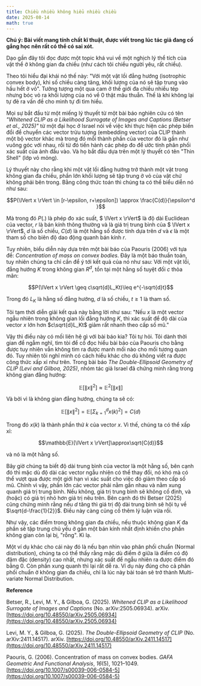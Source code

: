 ```yaml
---
title: Chiều nhiều không hiểu nhiều chiều
date: 2025-08-14
math: true
---
```


**Chú ý: Bài viết mang tính chất kĩ thuật, được viết trong lúc tác giả đang cố gắng học nên rất có thể có sai xót.**

Dạo gần đây tôi đọc được một topic khá vui về một nghịch lý thể tích của vật thể ở không gian đa chiều (như cách tôi chiều người yêu, rất chiều).

Theo tôi hiểu đại khái nó thế này: "Với một vật lồi đẳng hướng (isotrophic convex body), khi số chiều càng tăng, khối lượng của nó sẽ tập trung vào hầu hết ở vỏ". Tưởng tượng một qua cam ở thế giới đa chiều nhiều tép nhưng bóc vỏ ra khối lượng của nó về 0 thật mâu thuẫn. Thế là khi không lại tự đẻ ra vấn đề cho mình tự đi tìm hiểu.

Mọi sự bắt đầu từ một miếng lý thuyết từ một bài báo nghiên cứu có tên *"Whitened CLIP as a Likelihood Surrogate of Images and Captions (Betser et al., 2025)"* từ một đại học ở Israel nói về việc khi thực hiện các phép biến đổi để chuyển các vector trừu tượng (embedding vector) của CLIP thành một bộ vector khác mà trong đó mỗi thành phần của vector đó là gần như vuông góc với nhau, rồi từ đó tiến hành các phép đo để ước tính phân phối xác suất của ảnh đầu vào. Và họ bắt đầu dựa trên một lý thuyết có tên "Thin Shell" (lớp vỏ mỏng). 

Lý thuyết này cho rằng khi một vật lồi đẳng hướng trở thành một vật trong không gian đa chiều, phần lớn khối lượng sẽ tập trung ở vỏ của vật chứ không phải bên trong. Bằng công thức toán thì chúng ta có thể biểu diễn nó như sau:

$$P(\lVert x \rVert \in [r-\epsilon, r+\epsilon]) \approx \frac{C(d)}{\epsilon^d }$$

Mà trong đó $P(.)$ là phép đo xác suất, $    \lVert x \rVert$ là độ dài Euclidean của vector, $r$ là bán kính thông thường và là giá trị trung bình của $    \lVert x \rVert$, $d$ là số chiều, $C(d)$ là một hằng số được tính dựa trên $d$ và $\epsilon$ là một tham số cho biên độ dao động quanh bán kính $r$.

Tuy nhiên, biểu diễn này dựa trên một bài báo của Paouris (2006) với tựa đề:  *Concentration of mass on convex bodies*. Đây là một báo thuần toán, tuy nhiên chúng ta chỉ cần để ý tới kết quả của nó như sau: Với một vật lồi, đẳng hướng $K$ trong không gian $R^d$, tồn tại một hằng số tuyệt đối $c$ thỏa mãn:

$$P(\lVert x \rVert \geq c\sqrt{d}L_Kt)\leq e^{-\sqrt{d}t}$$

Trong đó $L_K$ là hằng số đẳng hướng, $d$ là số chiều, $t\geq1$ là tham số.

Tôi tạm thời diễn giải kết quả này bằng lời như sau: "Nếu $x$ là một vector ngẫu nhiên trong không gian lồi đẳng hướng $K$, thì xác suất để độ dài của vector $x$ lớn hơn $c\sqrt{d}L_Kt$ giảm rất nhanh theo cấp số mũ."

Vậy thì điều này có mối liên hệ gì với bài báo kia? Tôi tự hỏi. Tôi dành thời gian để ngẫm nghĩ, tìm tòi để cố đọc hiểu bài báo của Paouris cho bằng được tuy nhiên vẫn không tìm ra được manh mối nào cho mối tương quan đó. Tuy nhiên tôi nghĩ mình có cách hiểu khác cho dù không viết ra được công thức xấp xỉ như trên. Trong bài báo *The Double-Ellipsoid Geometry of CLIP (Levi and Gilboa, 2025)*, nhóm tác giả Israel đã chứng minh rằng trong không gian đẳng hướng:

$$\mathbb{E}[\lVert x \rVert^2] \approx \mathbb{E}^2[\lVert x \rVert]$$

Và bởi vì là không gian đẳng hướng, chúng ta sẽ có:

$$\mathbb{E}[\lVert x \rVert^2] =\mathbb{E}[\Sigma_{k=1}^dx(k)^2]=C(d)$$

Trong đó $x(k)$ là thành phần thứ $k$ của vector $x$. Vì thế, chúng ta có thể xấp xỉ:

$$\mathbb{E}[\lVert x \rVert]\approx\sqrt{C(d)}$$

và nó là một hằng số.

Bây giờ chúng ta biết độ dài trung bình của vector là một hằng số, bên cạnh đó thì mặc dù độ dài các vector ngẫu nhiên có thể thay đổi, nó khó mà có thể vượt qua được một giới hạn vì xác suất cho việc đó giảm theo cấp số mũ. Chính vì vậy, phần lớn các vector phải nằm gần nhau và nằm xung quanh giá trị trung bình. Nếu không, giá trị trung bình sẽ không cố định, và (hoặc) có giá trị nhỏ hơn giá trị nêu trên. Bên cạnh đó thì Betser (2025) cũng chứng minh rằng nếu $d$ tăng thì giá  trị độ dài trung bình sẽ hội tụ về $\sqrt{d-\frac{1}{2}}$. Điều này càng củng cố thêm lý luận vừa rồi.

Như vậy, các điểm trong không gian đa chiều, nếu thuộc không gian $K$ đa phần sẽ tập trung chủ yếu ở gần một bán kính nhất định khiến cho phần không gian còn lại bị, "rỗng". Kì lạ.

Một ví dụ khác cho cái này đó là nếu bạn nhìn vào phân phối chuẩn (Normal distribution), chúng ta có thể thấy rằng mặc dù điểm ở giữa là điểm có độ đậm đặc (density) cao nhất, nhưng xác suất để ngẫu nhiên ra được điểm đó bằng 0. Còn phần xung quanh thì lại rất dễ ra. Ví dụ này đúng cho cả phân phối chuẩn ở không gian đa chiều, chỉ là lúc này bài toán sẽ trở thành Multi-variate Normal Distribution.

**Reference**

Betser, R., Levi, M. Y., & Gilboa, G. (2025). _Whitened CLIP as a Likelihood Surrogate of Images and Captions_ (No. arXiv:2505.06934). arXiv. [https://doi.org/10.48550/arXiv.2505.06934](https://doi.org/10.48550/arXiv.2505.06934)

Levi, M. Y., & Gilboa, G. (2025). _The Double-Ellipsoid Geometry of CLIP_ (No. arXiv:2411.14517). arXiv. [https://doi.org/10.48550/arXiv.2411.14517](https://doi.org/10.48550/arXiv.2411.14517)

Paouris, G. (2006). Concentration of mass on convex bodies. _GAFA Geometric And Functional Analysis_, _16_(5), 1021–1049. [https://doi.org/10.1007/s00039-006-0584-5](https://doi.org/10.1007/s00039-006-0584-5)
